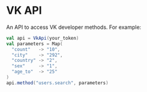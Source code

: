 VK API
======
An API to access VK developer methods. For example:
```scala
val api = VkApi(your_token)
val parameters = Map(
  "count"   -> "10",
  "city"    -> "292",
  "country" -> "2",
  "sex"     -> "1",
  "age_to"  -> "25"
)
api.method("users.search", parameters)
```